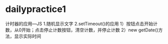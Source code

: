 # dailypractice1
计时器的应用—JS
1.随机显示文字
2.setTimeout()的应用
1）按钮点击开始计数，从0开始；点击停止计数按钮，清空计数，并停止计数
2）new getDate()方法，显示实际时间
